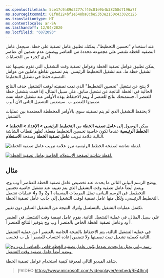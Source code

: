 ```yaml
---
ms.openlocfilehash: 5ce17c9a89d2277cf40c81e9b4b38258d7196a7f
ms.sourcegitcommit: 01f8d224bf1e548ba0cbe53b3e2150c43302c125
ms.translationtype: HT
ms.contentlocale: ar-SA
ms.lasthandoff: 12/04/2020
ms.locfileid: "6072093"
---
```

عند استخدام "تحسين التخطيط"، يمكنك تطبيق عامل تصفية على خطة. سيجعل عامل التصفية الخطة تقتصر على مجموعة محددة من العناصر ويضمن عدم تضمين أي عناصر أخرى كجزء من الحسابات. 

يمكن تطبيق عوامل تصفية الخطة وعوامل تصفية وقت التشغيل، التي تقوم بتعيينها عند تشغيل خطة ما، عند تشغيل التخطيط الرئيسي. يتم تضمين تقاطع عاملين من عوامل التصفية فقط في تشغيل التخطيط. 

لا ينتج عن تشغيل "تحسين التخطيط" الذي تمت تصفيته لوقت التشغيل حذف النتائج الحالية في الخطة الناتجة عن تشغيل سابق. على سبيل المثال، إذا قمت بتشغيل خطة للعنصر أ، فستمنحك نتائج للعنصر أ، ويتم الاحتفاظ بهذه الأوامر عند تشغيل خطة تمت تصفيتها للعنصر ب. سيتضمن التشغيل الثاني الآن أ وب. 

لا يحتفظ التشغيل الذي لم يتم تصفيته سوى بالأوامر المخططة المعتمدة بين عمليات التشغيل. 

يمكن الوصول إلى **عامل تصفيه الخطة** من **التخطيط الرئيسي > الإعداد > الخطط > الخطط الرئيسية** عندما تكون خاصية تحسين التخطيط مفعلة. تُظهر لقطات الشاشة التالية علامة تبويب **عامل تصفية الخطة** وصفحة **الاستعلام**.

![لقطة شاشة لصفحة الخطط الرئيسية تبرز علامة تبويب عامل تصفية الخطة.](../media/filters-1-ssm.png)


[ ![ لقطة شاشة لصفحة الاستعلام الخاصة بعامل تصفية الخطة.](../media/filters-2-ss.png) ](../media/filters-2-ss.png#lightbox)


## <a name="example"></a>مثال

يوضح الرسم البياني التالي ما يحدث عند تخصيص عامل تصفية الخطة للعناصر أ وب وج، ويضم أيضاً عامل تصفية وقت التشغيل الذي يتم تعيينه عند تشغيل خاصية تحسين التخطيط. في الرسم البياني، تمثل المربعات المسماة 1 و2 و3 و4 عمليات تشغيل التخطيط الرئيسي، ولكل منها عامل تصفية لوقت التشغيل إلى جانب عامل تصفية الخطة. 

تكتمل عمليات التشغيل بالتسلسل وتُترك النتيجة من التشغيل السابق دون تغيير. 

علي سبيل المثال، في عملية التشغيل الثانية، يقوم عامل تصفية وقت التشغيل في العنصر أ ود وعامل تصفية الخطة الخاص بالعنصر أ وب وج بتوفير النتائج للعنصر أ. 

في عملية التشغيل الثالثة، يتم الاحتفاظ بالنتيجة الخاصة بالعنصر أ من عملية التشغيل الثانية كعملية تشغيل تمت تصفيتها ولا تتضمن إعادة احتساب للعنصر أ بل ب فحسب.


[ ![رسم بياني يمثل ما يحدث عندما يكون عامل تصفيه الخطة خاص بالعناصر أ وب وج ويضم أيضاً عامل تصفية وقت التشغيل.](../media/filters-3-c.png) ](../media/filters-3-c.png#lightbox)

 
شاهد الفيديو التالي لمعرفة كيفية استخدام عوامل تصفية الخطة.

 > [!VIDEO https://www.microsoft.com/videoplayer/embed/RE4Ihni]



